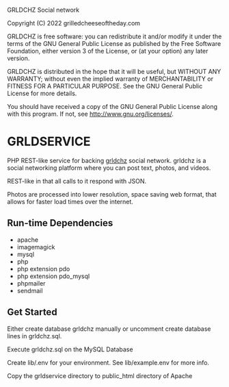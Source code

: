 GRLDCHZ Social network

Copyright (C) 2022 grilledcheeseoftheday.com

GRLDCHZ is free software: you can redistribute it and/or modify
it under the terms of the GNU General Public License as published by
the Free Software Foundation, either version 3 of the License, or
(at your option) any later version.

GRLDCHZ is distributed in the hope that it will be useful,
but WITHOUT ANY WARRANTY; without even the implied warranty of
MERCHANTABILITY or FITNESS FOR A PARTICULAR PURPOSE.  See the
GNU General Public License for more details.

You should have received a copy of the GNU General Public License
along with this program.  If not, see <http://www.gnu.org/licenses/>.

# GRLDSERVICE

PHP REST-like service for backing [grldchz](https://github.com/grldchz/grldchz-ts)  social network.  grldchz is a social networking platform where you can post text, photos, and videos.

REST-like in that all calls to it respond with JSON.

Photos are processed into lower resolution, space saving web format, that allows for faster load times over the internet.

## Run-time Dependencies

* apache
* imagemagick
* mysql
* php
* php extension pdo
* php extension pdo_mysql
* phpmailer
* sendmail

## Get Started

Either create database grldchz manually or uncomment create database lines in grldchz.sql.

Execute grldchz.sql on the MySQL Database

Create lib/.env for your environment.  See lib/example.env for more info.

Copy the grldservice directory to public_html directory of Apache